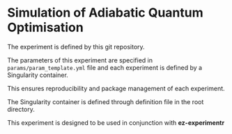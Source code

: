 # Simulation of Adiabatic Quantum Optimisation 

The experiment is defined by this git repository.

The parameters of this experiment are specified in `params/param_template.yml` file and each experiment is defined by a Singularity container.

This ensures reproducibility and package management of each experiment.

The Singularity container is defined through definition file in the root directory.

This experiment is designed to be used in conjunction with **ez-experimentr** 
